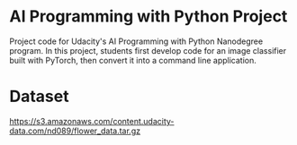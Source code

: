 # AI Programming with Python Project

Project code for Udacity's AI Programming with Python Nanodegree program. In this project, students first develop code for an image classifier built with PyTorch, then convert it into a command line application.

# Dataset
https://s3.amazonaws.com/content.udacity-data.com/nd089/flower_data.tar.gz
